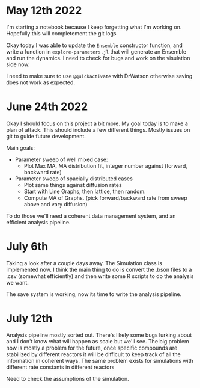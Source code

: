 # May 12th 2022

I'm starting a notebook because I keep forgetting what I'm working on. Hopefully this will completement the git logs

Okay today I was able to update the `Ensemble` constructor function, and write a function in `explore-parameters.jl` that will generate an Ensemble and run the dynamics. I need to check for bugs and work on the visulation side now. 

I need to make sure to use `@quickactivate` with DrWatson otherwise saving does not work as expected. 

# June 24th 2022

Okay I should focus on this project a bit more. My goal today is to make a plan of attack. This should include a few different things. Mostly issues on git to guide future development. 

Main goals:
- Parameter sweep of well mixed case:
    - Plot Max MA, MA distribution fit, integer number against (forward, backward rate)
- Parameter sweep of spacially distributed cases 
    - Plot same things against diffusion rates
    - Start with Line Graphs, then lattice, then random.
    - Compute MA of Graphs. (pick forward/backward rate from sweep above and vary diffusion)

To do those we'll need a coherent data management system, and an efficient analysis pipeline.

# July 6th 

Taking a look after a couple days away. The Simulation class is implemented now. I think the main thing to do is convert the .bson files to a .csv (somewhat efficiently) and then write some R scripts to do the analysis we want.

The save system is working, now its time to write the analysis pipeline. 

# July 12th 

Analysis pipeline mostly sorted out. There's likely some bugs lurking about and I don't know what will happen as scale but we'll see. The big problem now is mostly a problem for the future, once specific compounds are stabilized by different reactors it will be difficult to keep track of all the information in coherent ways. The same problem exists for simulations with different rate constants in different reactors

Need to check the assumptions of the simulation.
